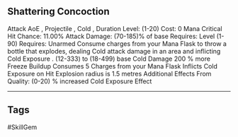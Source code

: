 ## Shattering Concoction
Attack
AoE , Projectile , Cold , Duration
Level: (1-20)
Cost: 0 Mana
Critical Hit Chance: 11.00%
Attack Damage: (70-185)% of base
Requires: Level (1-90)
Requires: Unarmed
Consume charges from your Mana Flask to throw a bottle that explodes, dealing Cold attack damage in an area and inflicting Cold Exposure .
(12-333) to (18-499) base Cold Damage
200 % more Freeze Buildup
Consumes 5 Charges from your Mana Flask
Inflicts Cold Exposure on Hit
Explosion radius is 1.5 metres
Additional Effects From Quality:
(0-20) % increased Cold Exposure Effect

---
## Tags
#SkillGem
